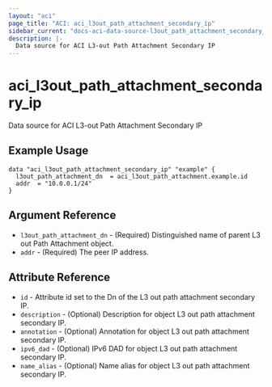 ```yaml
---
layout: "aci"
page_title: "ACI: aci_l3out_path_attachment_secondary_ip"
sidebar_current: "docs-aci-data-source-l3out_path_attachment_secondary_ip"
description: |-
  Data source for ACI L3-out Path Attachment Secondary IP
---
```


# aci_l3out_path_attachment_secondary_ip

Data source for ACI L3-out Path Attachment Secondary IP

## Example Usage

```hcl
data "aci_l3out_path_attachment_secondary_ip" "example" {
  l3out_path_attachment_dn  = aci_l3out_path_attachment.example.id
  addr  = "10.0.0.1/24"
}
```

## Argument Reference

- `l3out_path_attachment_dn` - (Required) Distinguished name of parent L3 out Path Attachment object.
- `addr` - (Required) The peer IP address.

## Attribute Reference

- `id` - Attribute id set to the Dn of the L3 out path attachment secondary IP.
- `description` - (Optional) Description for object L3 out path attachment secondary IP.
- `annotation` - (Optional) Annotation for object L3 out path attachment secondary IP.
- `ipv6_dad` - (Optional) IPv6 DAD for object L3 out path attachment secondary IP.
- `name_alias` - (Optional) Name alias for object L3 out path attachment secondary IP.
